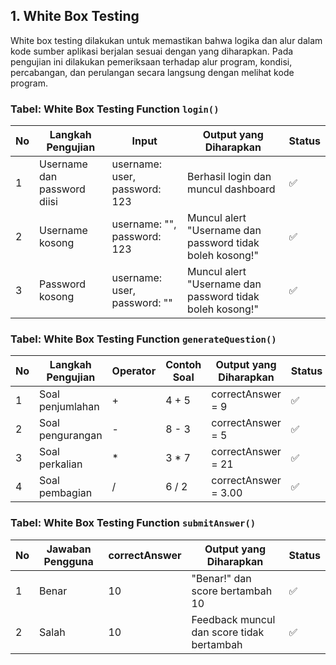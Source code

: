## 1. White Box Testing
White box testing dilakukan untuk memastikan bahwa logika dan alur dalam kode sumber aplikasi berjalan sesuai dengan yang diharapkan. Pada pengujian ini dilakukan pemeriksaan terhadap alur program, kondisi, percabangan, dan perulangan secara langsung dengan melihat kode program.

### Tabel: White Box Testing Function `login()`
| No | Langkah Pengujian | Input                  | Output yang Diharapkan                         | Status |
|----|--------------------|-------------------------|-------------------------------------------------|--------|
| 1  | Username dan password diisi | username: user, password: 123 | Berhasil login dan muncul dashboard            | ✅     |
| 2  | Username kosong            | username: "", password: 123  | Muncul alert "Username dan password tidak boleh kosong!" | ✅     |
| 3  | Password kosong            | username: user, password: "" | Muncul alert "Username dan password tidak boleh kosong!" | ✅     |

### Tabel: White Box Testing Function `generateQuestion()`
| No | Langkah Pengujian        | Operator | Contoh Soal   | Output yang Diharapkan                    | Status |
|----|---------------------------|----------|----------------|-------------------------------------------|--------|
| 1  | Soal penjumlahan         | +        | 4 + 5          | correctAnswer = 9                         | ✅     |
| 2  | Soal pengurangan         | -        | 8 - 3          | correctAnswer = 5                         | ✅     |
| 3  | Soal perkalian           | *        | 3 * 7          | correctAnswer = 21                        | ✅     |
| 4  | Soal pembagian           | /        | 6 / 2          | correctAnswer = 3.00                      | ✅     |

### Tabel: White Box Testing Function `submitAnswer()`
| No | Jawaban Pengguna | correctAnswer | Output yang Diharapkan                       | Status |
|----|------------------|----------------|----------------------------------------------|--------|
| 1  | Benar            | 10             | "Benar!" dan score bertambah 10              | ✅     |
| 2  | Salah            | 10             | Feedback muncul dan score tidak bertambah    | ✅     |
